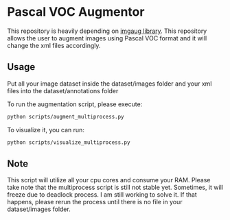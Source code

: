 # Pascal VOC Augmentor
This repository is heavily depending on [imgaug library](https://github.com/aleju/imgaug). This repository allows the user to augment images using Pascal VOC format and it will change the xml files accordingly.

## Usage
Put all your image dataset inside the dataset/images folder and your xml files into the dataset/annotations folder

To run the augmentation script, please execute:
```bash
python scripts/augment_multiprocess.py
```

To visualize it, you can run:
```bash
python scripts/visualize_multiprocess.py
```

## Note
This script will utilize all your cpu cores and consume your RAM. Please take note that the multiprocess script is still not stable yet. Sometimes, it will freeze due to deadlock process. I am still working to solve it. If that happens, please rerun the process until there is no file in your dataset/images folder.